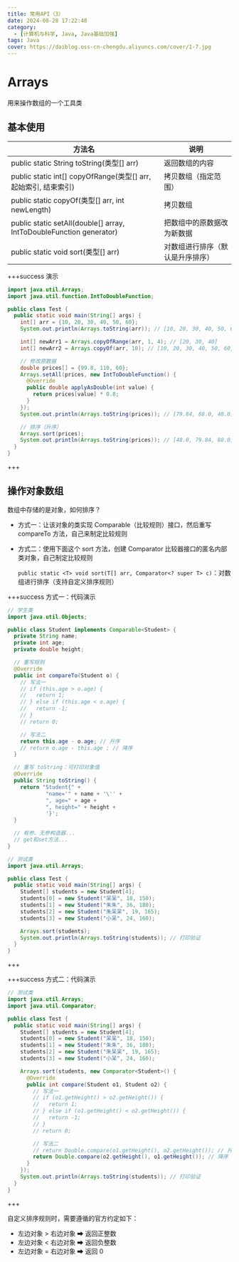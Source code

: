 ```yaml
---
title: 常用API（3）
date: 2024-08-28 17:22:48
category:
  - [计算机与科学, Java, Java基础加强]
tags: Java
cover: https://daiblog.oss-cn-chengdu.aliyuncs.com/cover/1-7.jpg
---
```


# Arrays

用来操作数组的一个工具类

## 基本使用

| 方法名                                                              | 说明                             |
| ------------------------------------------------------------------- | -------------------------------- |
| public static String toString(类型[] arr)                           | 返回数组的内容                   |
| public static int[] copyOfRange(类型[] arr, 起始索引, 结束索引)     | 拷贝数组（指定范围）             |
| public static copyOf(类型[] arr, int newLength)                     | 拷贝数组                         |
| public static setAll(double[] array, IntToDoubleFunction generator) | 把数组中的原数据改为新数据       |
| public static void sort(类型[] arr)                                 | 对数组进行排序（默认是升序排序） |

+++success 演示

```java
import java.util.Arrays;
import java.util.function.IntToDoubleFunction;

public class Test {
  public static void main(String[] args) {
    int[] arr = {10, 20, 30, 40, 50, 60};
    System.out.println(Arrays.toString(arr)); // [10, 20, 30, 40, 50, 60]

    int[] newArr1 = Arrays.copyOfRange(arr, 1, 4); // [20, 30, 40]
    int[] newArr2 = Arrays.copyOf(arr, 10); // [10, 20, 30, 40, 50, 60, 0, 0, 0, 0]

    // 修改原数据
    double prices[] = {99.8, 110, 60};
    Arrays.setAll(prices, new IntToDoubleFunction() {
      @Override
      public double applyAsDouble(int value) {
        return prices[value] * 0.8;
      }
    });
    System.out.println(Arrays.toString(prices)); // [79.84, 88.0, 48.0]

    // 排序（升序）
    Arrays.sort(prices);
    System.out.println(Arrays.toString(prices)); // [48.0, 79.84, 88.0]
  }
}
```

+++

## 操作对象数组

数组中存储的是对象，如何排序？

- 方式一：让该对象的类实现 Comparable（比较规则）接口，然后重写 compareTo 方法，自己来制定比较规则

- 方式二：使用下面这个 sort 方法，创建 Comparator 比较器接口的匿名内部类对象，自己制定比较规则

  `public static <T> void sort(T[] arr, Comparator<? super T> c)`：对数组进行排序（支持自定义排序规则）

+++success 方式一：代码演示

```java
// 学生类
import java.util.Objects;

public class Student implements Comparable<Student> {
  private String name;
  private int age;
  private double height;

  // 重写规则
  @Override
  public int compareTo(Student o) {
    // 写法一
    // if (this.age > o.age) {
    //   return 1;
    // } else if (this.age < o.age) {
    //   return -1;
    // }
    // return 0;

    // 写法二
    return this.age - o.age; // 升序
    // return o.age - this.age ; // 降序
  }

  // 重写 toString：可打印对象值
  @Override
  public String toString() {
    return "Student{" +
            "name='" + name + '\'' +
            ", age=" + age +
            ", height=" + height +
            '}';
  }

  // 有参、无参构造器...
  // get和set方法...
}
```

```java
// 测试类
import java.util.Arrays;

public class Test {
  public static void main(String[] args) {
    Student[] students = new Student[4];
    students[0] = new Student("呆呆", 18, 150);
    students[1] = new Student("朱朱", 36, 180);
    students[2] = new Student("朱呆呆", 19, 165);
    students[3] = new Student("小呆", 24, 160);

    Arrays.sort(students);
    System.out.println(Arrays.toString(students)); // 打印验证
  }
}
```

+++

+++success 方式二：代码演示

```java
// 测试类
import java.util.Arrays;
import java.util.Comparator;

public class Test {
  public static void main(String[] args) {
    Student[] students = new Student[4];
    students[0] = new Student("呆呆", 18, 150);
    students[1] = new Student("朱朱", 36, 180);
    students[2] = new Student("朱呆呆", 19, 165);
    students[3] = new Student("小呆", 24, 160);

    Arrays.sort(students, new Comparator<Student>() {
      @Override
      public int compare(Student o1, Student o2) {
        // 写法一
        // if (o1.getHeight() > o2.getHeight()) {
        //   return 1;
        // } else if (o1.getHeight() < o2.getHeight()) {
        //   return -1;
        // }
        // return 0;

        // 写法二
        // return Double.compare(o1.getHeight(), o2.getHeight()); // 升序
        return Double.compare(o2.getHeight(), o1.getHeight()); // 降序
      }
    });
    System.out.println(Arrays.toString(students)); // 打印验证
  }
}
```

+++

自定义排序规则时，需要遵循的官方约定如下：

- 左边对象 > 右边对象 ➡ 返回正整数
- 左边对象 < 右边对象 ➡ 返回负整数
- 左边对象 = 右边对象 ➡ 返回 0

